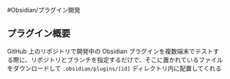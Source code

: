 #Obsidian/プラグイン開発 
## プラグイン概要
GitHub 上のリポジトリで開発中の Obsidian プラグインを複数端末でテストする際に、リポジトリとブランチを指定するだけで、そこに置かれているファイルをダウンロードして `.obsidian/plugins/[id]` ディレクトリ内に配置してくれる
